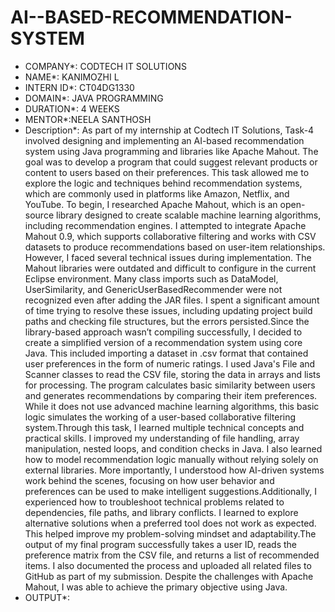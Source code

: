 # AI--BASED-RECOMMENDATION-SYSTEM
* COMPANY*: CODTECH IT SOLUTIONS
* NAME*: KANIMOZHI L
* INTERN ID*: CT04DG1330
* DOMAIN*: JAVA PROGRAMMING
* DURATION*: 4 WEEKS
* MENTOR*:NEELA SANTHOSH
* Description*:
       As part of my internship at Codtech IT Solutions, Task-4 involved designing and implementing an AI-based recommendation system using Java programming and libraries like Apache Mahout. The goal was to develop a program that could suggest relevant products or content to users based on their preferences. This task allowed me to explore the logic and techniques behind recommendation systems, which are commonly used in platforms like Amazon, Netflix, and YouTube.
To begin, I researched Apache Mahout, which is an open-source library designed to create scalable machine learning algorithms, including recommendation engines. I attempted to integrate Apache Mahout 0.9, which supports collaborative filtering and works with CSV datasets to produce recommendations based on user-item relationships. However, I faced several technical issues during implementation. The Mahout libraries were outdated and difficult to configure in the current Eclipse environment. Many class imports such as DataModel, UserSimilarity, and GenericUserBasedRecommender were not recognized even after adding the JAR files. I spent a significant amount of time trying to resolve these issues, including updating project build paths and checking file structures, but the errors persisted.Since the library-based approach wasn’t compiling successfully, I decided to create a simplified version of a recommendation system using core Java. This included importing a dataset in .csv format that contained user preferences in the form of numeric ratings. I used Java's File and Scanner classes to read the CSV file, storing the data in arrays and lists for processing. The program calculates basic similarity between users and generates recommendations by comparing their item preferences. While it does not use advanced machine learning algorithms, this basic logic simulates the working of a user-based collaborative filtering system.Through this task, I learned multiple technical concepts and practical skills. I improved my understanding of file handling, array manipulation, nested loops, and condition checks in Java. I also learned how to model recommendation logic manually without relying solely on external libraries. More importantly, I understood how AI-driven systems work behind the scenes, focusing on how user behavior and preferences can be used to make intelligent suggestions.Additionally, I experienced how to troubleshoot technical problems related to dependencies, file paths, and library conflicts. I learned to explore alternative solutions when a preferred tool does not work as expected. This helped improve my problem-solving mindset and adaptability.The output of my final program successfully takes a user ID, reads the preference matrix from the CSV file, and returns a list of recommended items. I also documented the process and uploaded all related files to GitHub as part of my submission. Despite the challenges with Apache Mahout, I was able to achieve the primary objective using Java.
* OUTPUT*:
  
